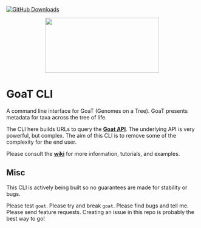 [![GitHub Downloads](https://img.shields.io/github/downloads/genomehubs/goat-cli/total.svg?style=social&logo=github&label=Download)](https://github.com/genomehubs/goat-cli/releases/)

<p align="center">
    <img width="300" height="145" src="https://goat.genomehubs.org/static/about/browse.png?8385e304da2611db1a5f3b2f6f0adce9528dcf3b">
</p>

# GoaT CLI

A command line interface for GoaT (Genomes on a Tree). GoaT presents metadata for taxa across the tree of life. 

The CLI here builds URLs to query the <b><a href="https://goat.genomehubs.org/api-docs/">Goat API</a></b>. The underlying API is very powerful, but complex. The aim of this CLI is to remove some of the complexity for the end user.

Please consult the <b><a href="https://github.com/genomehubs/goat-cli/wiki">wiki</a></b> for more information, tutorials, and examples.

## Misc

This CLI is actively being built so no guarantees are made for stability or bugs.

Please test `goat`. Please try and break `goat`. Please find bugs and tell me. Please send feature requests. Creating an issue in this repo is probably the best way to go!